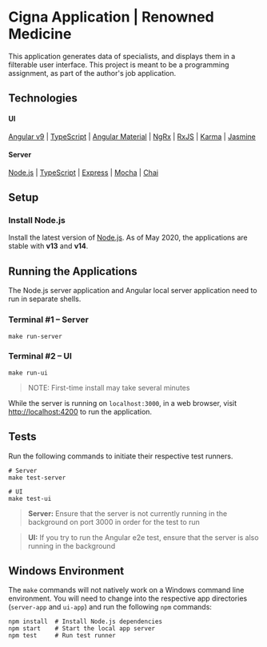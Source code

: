 # Cigna Application | Renowned Medicine
This application generates data of specialists, and displays them in a filterable user interface.
This project is meant to be a programming assignment, as part of the author's job application.

## Technologies
#### UI
[Angular v9](https://angular.io/docs) | [TypeScript](https://www.typescriptlang.org/docs/home.html) |
[Angular Material](https://material.angular.io/components/categories) | [NgRx](https://ngrx.io/docs) |
[RxJS](https://rxjs.dev/api) | [Karma](https://karma-runner.github.io/5.0/intro/how-it-works.html) |
[Jasmine](https://jasmine.github.io/pages/docs_home.html)
#### Server
[Node.js](https://nodejs.org/en/download/current/) | [TypeScript](https://www.typescriptlang.org/docs/home.html) |
[Express](https://expressjs.com/en/4x/api.html) | [Mocha](https://mochajs.org/#getting-started) |
[Chai](https://www.chaijs.com/api/)


## Setup
### Install Node.js
Install the latest version of [Node.js](https://nodejs.org/en/download/current/).
As of May 2020, the applications are stable with **v13** and **v14**.

## Running the Applications
The Node.js server application and Angular local server application need to 
run in separate shells.

### Terminal #1 – Server
```
make run-server
```

### Terminal #2 – UI
```
make run-ui
```
> NOTE: First-time install may take several minutes

While the server is running on `localhost:3000`, in a web browser, visit
[http://localhost:4200](http://localhost:4200) to run the application.

## Tests
Run the following commands to initiate their respective test runners.
```
# Server
make test-server

# UI
make test-ui
```
> **Server:** Ensure that the server is not currently running in the background on port 3000 in order for the test to run
 
> **UI:** If you try to run the Angular e2e test, ensure that the server is also running in the background

## Windows Environment
The `make` commands will not natively work on a Windows command line environment.
You will need to change into the respective app directories (`server-app` and `ui-app`) and run the
following `npm` commands:
```
npm install  # Install Node.js dependencies
npm start    # Start the local app server
npm test     # Run test runner
```

